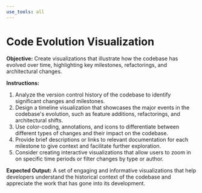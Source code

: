```yaml
---
use_tools: all
---
```

# Code Evolution Visualization

**Objective:** Create visualizations that illustrate how the codebase has evolved over time, highlighting key milestones, refactorings, and architectural changes.

**Instructions:**
1. Analyze the version control history of the codebase to identify significant changes and milestones.
2. Design a timeline visualization that showcases the major events in the codebase's evolution, such as feature additions, refactorings, and architectural shifts.
3. Use color-coding, annotations, and icons to differentiate between different types of changes and their impact on the codebase.
4. Provide brief descriptions or links to relevant documentation for each milestone to give context and facilitate further exploration.
5. Consider creating interactive visualizations that allow users to zoom in on specific time periods or filter changes by type or author.

**Expected Output:** A set of engaging and informative visualizations that help developers understand the historical context of the codebase and appreciate the work that has gone into its development.
